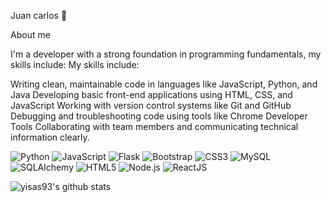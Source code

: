 Juan carlos 👋

About me

I'm a developer with a strong foundation in programming fundamentals, my skills include:
My skills include:

Writing clean, maintainable code in languages like JavaScript, Python, and Java
Developing basic front-end applications using HTML, CSS, and JavaScript
Working with version control systems like Git and GitHub
Debugging and troubleshooting code using tools like Chrome Developer Tools
Collaborating with team members and communicating technical information clearly.


![Python](https://img.shields.io/badge/-Python-blue?style=flat-square&logo=python&logoColor=white&link=https://www.python.org/)
![JavaScript](https://img.shields.io/badge/-JavaScript-yellow)
![Flask](https://img.shields.io/badge/-Flask-black?logo=flask&logoColor=white&style=flat-square)
![Bootstrap](https://img.shields.io/badge/-Bootstrap-563D7C?logo=bootstrap&logoColor=white&style=flat-square)
![CSS3](https://img.shields.io/badge/-CSS3-1572B6?logo=css3&logoColor=white&style=flat-square)
![MySQL](https://img.shields.io/badge/-MySQL-4479A1?logo=mysql&logoColor=white&style=flat-square)
![SQLAlchemy](https://img.shields.io/badge/-SQLAlchemy-red?logo=python&logoColor=white&style=flat-square)
![HTML5](https://img.shields.io/badge/-HTML5-E34F26?logo=html5&logoColor=white&style=flat-square)
![Node.js](https://img.shields.io/badge/-Node.js-339933?logo=node.js&logoColor=white&style=flat-square)
![ReactJS](https://img.shields.io/badge/-ReactJS-61DAFB?logo=react&logoColor=white&style=flat-square)




![yisas93's github stats](https://github-readme-stats.vercel.app/api?username=yisas93&show_icons=true&theme=dark)



